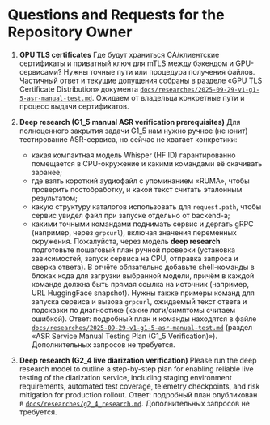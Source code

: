 # Questions and Requests for the Repository Owner

1. **GPU TLS certificates**
   Где будут храниться CA/клиентские сертификаты и приватный ключ для mTLS между бэкендом и GPU-сервисами? Нужны точные пути или процедура получения файлов.
   Частичный ответ и текущие допущения собраны в разделе «GPU TLS Certificate Distribution» документа [`docs/researches/2025-09-29-v1-g1-5-asr-manual-test.md`](docs/researches/2025-09-29-v1-g1-5-asr-manual-test.md). Ожидаем от владельца конкретные пути и процесс выдачи сертификатов.

2. **Deep research (G1_5 manual ASR verification prerequisites)**
   Для полноценного закрытия задачи G1_5 нам нужно ручное (не юнит) тестирование ASR-сервиса, но сейчас не хватает конкретики:
   - какая компактная модель Whisper (HF ID) гарантированно помещается в CPU-окружение и какими командами её скачивать заранее;
   - где взять короткий аудиофайл с упоминанием «RUMA», чтобы проверить постобработку, и какой текст считать эталонным результатом;
   - какую структуру каталогов использовать для `request.path`, чтобы сервис увидел файл при запуске отдельно от backend-а;
   - какими точными командами поднимать сервис и дергать gRPC (например, через `grpcurl`), включая значения переменных окружения.
   Пожалуйста, через модель **deep research** подготовьте пошаговый план ручной проверки (установка зависимостей, запуск сервиса на CPU, отправка запроса и сверка ответа). В отчёте обязательно добавьте shell-команды в блоках кода для загрузки выбранной модели, причём в каждой команде должна быть прямая ссылка на источник (например, URL HuggingFace snapshot). Нужны также примеры команд для запуска сервиса и вызова `grpcurl`, ожидаемый текст ответа и подсказки по диагностике (какие логи/симптомы считаем ошибкой).
   Ответ: подробный план и команды находятся в файле [`docs/researches/2025-09-29-v1-g1-5-asr-manual-test.md`](docs/researches/2025-09-29-v1-g1-5-asr-manual-test.md) (раздел «ASR Service Manual Testing Plan (G1_5 Verification)»). Дополнительных запросов не требуется.

3. **Deep research (G2_4 live diarization verification)**
   Please run the deep research model to outline a step-by-step plan for enabling reliable live testing of the diarization service, including staging environment requirements, automated test coverage, telemetry checkpoints, and risk mitigation for production rollout.
   Ответ: подробный план опубликован в [`docs/researches/g2_4_research.md`](docs/researches/g2_4_research.md). Дополнительных запросов не требуется.
